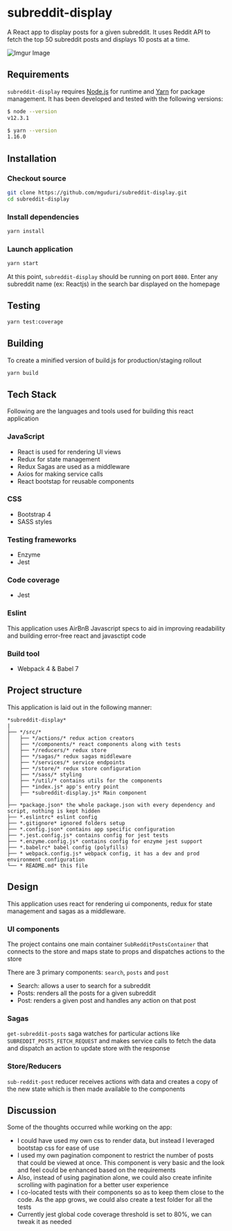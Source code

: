 # subreddit-display
A React app to display posts for a given subreddit. It uses Reddit API to fetch the top 50 subreddit posts and displays 10 posts at a time.

![Imgur Image](https://media.giphy.com/media/fdG0bXqpZjXEXSOgRR/giphy.gif)

## Requirements
`subreddit-display` requires [Node.js](http://nodejs.org/) for runtime and [Yarn](https://yarnpkg.com) for package management. It has been developed and tested with the following versions:
```sh
$ node --version
v12.3.1

$ yarn --version
1.16.0
```

## Installation

### Checkout source

```sh
git clone https://github.com/mguduri/subreddit-display.git
cd subreddit-display
```

### Install dependencies

```sh
yarn install
```

### Launch application
```sh
yarn start
```
At this point, `subreddit-display` should be running on port `8080`.
Enter any subreddit name (ex: Reactjs) in the search bar displayed on the homepage


## Testing
```sh
yarn test:coverage
```

## Building
To create a minified version of build.js for production/staging rollout

```sh
yarn build
```


## Tech Stack
Following are the languages and tools used for building this react application

### JavaScript
- React is used for rendering UI views
- Redux for state management
- Redux Sagas are used as a middleware
- Axios for making service calls
- React bootstap for reusable components

### CSS
- Bootstrap 4
- SASS styles

### Testing frameworks
- Enzyme
- Jest

### Code coverage
- Jest

### Eslint
This application uses AirBnB Javascript specs to aid in improving readability and building error-free react and javasctipt code

### Build tool
- Webpack 4 & Babel 7

## Project structure

This application is laid out in the following manner:

```
*subreddit-display*
|
├── */src/*
│   ├── */actions/* redux action creators
│   ├── */components/* react components along with tests
│   ├── */reducers/* redux store
│   ├── */sagas/* redux sagas middleware
│   ├── */services/* service endpoints
│   ├── */store/* redux store configuration
│   ├── */sass/* styling
│   ├── */util/* contains utils for the components
│   ├── *index.js* app's entry point
│   ├── *subreddit-display.js* Main component
│       
├── *package.json* the whole package.json with every dependency and script, nothing is kept hidden
├── *.eslintrc* eslint config
├── *.gitignore* ignored folders setup
├── *.config.json* contains app specific configuration
├── *.jest.config.js* contains config for jest tests
├── *.enzyme.config.js* contains config for enzyme jest support
├── *.babelrc* babel config (polyfills)
├── * webpack.config.js* webpack config, it has a dev and prod environment configuration
└── * README.md* this file
```

## Design
This application uses react for rendering ui components, redux for state management and sagas as a middleware.

### UI components
The project contains one main container `SubRedditPostsContainer` that connects to the store and maps state to props and dispatches actions to the store

There are 3 primary components: `search`, `posts` and `post`
- Search: allows a user to search for a subreddit
- Posts: renders all the posts for a given subreddit
- Post: renders a given post and handles any action on that post

### Sagas
`get-subreddit-posts` saga watches for particular actions like `SUBREDDIT_POSTS_FETCH_REQUEST` and makes service calls to fetch the data and dispatch an action to update store with the response

### Store/Reducers
`sub-reddit-post` reducer receives actions with data and creates a copy of the new state which is then made available to the components

## Discussion
Some of the thoughts occurred while working on the app:
- I could have used my own css to render data, but instead I leveraged bootstap css for ease of use
- I used my own pagination component to restrict the number of posts that could be viewed at once. This component is very basic and the look and feel could be enhanced based on the requirements
- Also, instead of using pagination alone, we could also create infinite scrolling with pagination for a better user experience
- I co-located tests with their components so as to keep them close to the code. As the app grows, we could also create a test folder for all the tests
- Currently jest global code coverage threshold is set to 80%, we can tweak it as needed
